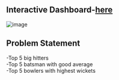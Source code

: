 ## Interactive Dashboard-[here](https://app.powerbi.com/groups/me/reports/be984c12-57d2-4a92-9c37-cde624b83a8e/ReportSection3a8cb23b814911c94608?experience=power-bi)<br/>
![image](https://github.com/UtshoData/T20-world-cup-data-scrapping/assets/157609050/90534982-f4a3-4604-9381-fdcea98e2b35)
## Problem Statement
-Top 5 big hitters<br/>
-Top 5 batsman with good average<br/>
-Top 5 bowlers with highest wickets <br/>
